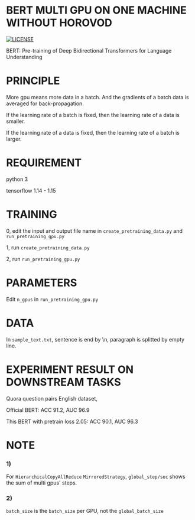 # BERT MULTI GPU ON ONE MACHINE WITHOUT HOROVOD
[![LICENSE](https://img.shields.io/badge/license-Anti%20996-blue.svg)](https://github.com/996icu/996.ICU/blob/master/LICENSE)

BERT: Pre-training of Deep Bidirectional Transformers for Language Understanding

# PRINCIPLE

More gpu means more data in a batch. And the gradients of a batch data is averaged for back-propagation.

If the learning rate of a batch is fixed, then the learning rate of a data is smaller.

If the learning rate of a data is fixed, then the learning rate of a batch is larger.

# REQUIREMENT

python 3

tensorflow 1.14 - 1.15

# TRAINING

0, edit the input and output file name in `create_pretraining_data.py` and `run_pretraining_gpu.py`

1, run `create_pretraining_data.py`

2, run `run_pretraining_gpu.py`

# PARAMETERS

Edit `n_gpus` in `run_pretraining_gpu.py`


# DATA

In `sample_text.txt`, sentence is end by \n, paragraph is splitted by empty line.

# EXPERIMENT RESULT ON DOWNSTREAM TASKS

Quora question pairs English dataset,

Official BERT: ACC 91.2, AUC 96.9

This BERT with pretrain loss 2.05: ACC 90.1, AUC 96.3

# NOTE

### 1)
For `HierarchicalCopyAllReduce` `MirroredStrategy`, `global_step/sec` shows the sum of multi gpus' steps.
### 2)
`batch_size` is the `batch_size` per GPU, not the `global_batch_size`
